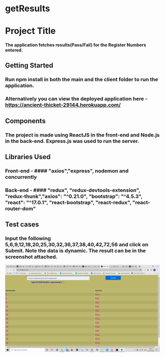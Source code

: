 # getResults

# Project Title
#### The application fetches results(Pass/Fail) for the Register Numbers entered. 


## Getting Started
### Run **npm install** in both the main and the client folder to run the application.
### Alternatively you can view the deployed application here - https://ancient-thicket-29144.herokuapp.com/


## Components
### The project is made using ReactJS in the front-end and Node.js in the back-end. Express.js was used to run the server.


## Libraries Used
### Front-end - #### "axios","express", nodemon and concurrently

### Back-end - #### "redux", "redux-devtools-extension", "redux-thunk","axios": "^0.21.0", "bootstrap": "^4.5.3", "react": "^17.0.1", "react-bootstrap", "react-redux", "react-router-dom"

## Test cases

### Input the following 5,6,9,12,18,20,25,30,32,36,37,38,40,42,72,56 and click on Submit. Note the data is dynamic. The result can be in the screenshot attached.
    
 ![Screenshot](Test-case.png)


